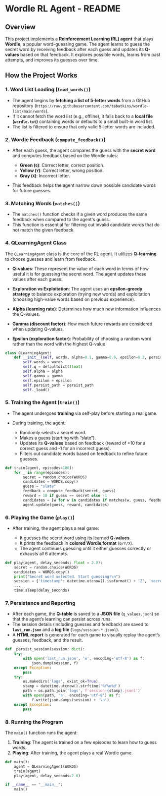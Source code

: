 # **Wordle RL Agent - README**

## **Overview**

This project implements a **Reinforcement Learning (RL) agent** that plays **Wordle**, a popular word-guessing game. The agent learns to guess the secret word by receiving feedback after each guess and updates its **Q-values** based on that feedback. It explores possible words, learns from past attempts, and improves its guesses over time.

## **How the Project Works**

### **1. Word List Loading (`load_words()`)**

* The agent begins by **fetching a list of 5-letter words** from a GitHub repository (`https://raw.githubusercontent.com/tabatkins/wordle-list/main/words`).
* If it cannot fetch the word list (e.g., offline), it falls back to a **local file (`wordle.txt`)** containing words or defaults to a small built-in word list.
* The list is filtered to ensure that only valid 5-letter words are included.

### **2. Wordle Feedback (`compute_feedback()`)**

* After each guess, the agent compares the guess with the **secret word** and computes feedback based on the Wordle rules:

  * **Green (`G`)**: Correct letter, correct position.
  * **Yellow (`Y`)**: Correct letter, wrong position.
  * **Gray (`X`)**: Incorrect letter.
* This feedback helps the agent narrow down possible candidate words for future guesses.

### **3. Matching Words (`matches()`)**

* The `matches()` function checks if a given word produces the same feedback when compared to the agent's guess.
* This function is essential for filtering out invalid candidate words that do not match the given feedback.

### **4. QLearningAgent Class**

The `QLearningAgent` class is the core of the RL agent. It utilizes **Q-learning** to choose guesses and learn from feedback.

* **Q-values**: These represent the value of each word in terms of how useful it is for guessing the secret word. The agent updates these values after each guess.

* **Exploration vs Exploitation**: The agent uses an **epsilon-greedy strategy** to balance exploration (trying new words) and exploitation (choosing high-value words based on previous experience).

* **Alpha (learning rate)**: Determines how much new information influences the Q-values.

* **Gamma (discount factor)**: How much future rewards are considered when updating Q-values.

* **Epsilon (exploration factor)**: Probability of choosing a random word rather than the word with the highest Q-value.

```python
class QLearningAgent:
    def __init__(self, words, alpha=0.1, gamma=0.9, epsilon=0.3, persist_path: str = "q_values.json"):
        self.words = words
        self.q = defaultdict(float)  
        self.alpha = alpha
        self.gamma = gamma
        self.epsilon = epsilon
        self.persist_path = persist_path
        self._load()
```

### **5. Training the Agent (`train()`)**

* The agent undergoes **training** via self-play before starting a real game.
* During training, the agent:

  * Randomly selects a secret word.
  * Makes a guess (starting with “slate”).
  * Updates its **Q-values** based on feedback (reward of +10 for a correct guess and -1 for an incorrect guess).
  * Filters out candidate words based on feedback to refine future guesses.

```python
def train(agent, episodes=100):
    for _ in range(episodes):
        secret = random.choice(WORDS)
        candidates = WORDS.copy()
        guess = "slate"
        feedback = compute_feedback(secret, guess)
        reward = 10 if guess == secret else -1
        candidates = [w for w in candidates if matches(w, guess, feedback) and w != guess]
        agent.update(guess, reward, candidates)
```

### **6. Playing the Game (`play()`)**

* After training, the agent plays a real game:

  * It guesses the secret word using its learned **Q-values**.
  * It prints the feedback in **colored Wordle format** (`G/Y/X`).
  * The agent continues guessing until it either guesses correctly or exhausts all 6 attempts.

```python
def play(agent, delay_seconds: float = 2.0):
    secret = random.choice(WORDS)
    candidates = WORDS.copy()
    print("Secret word selected. Start guessing!\n")
    session = {'timestamp': datetime.utcnow().isoformat() + 'Z', 'secret': secret, 'steps': [], 'won': False}
    ...
    time.sleep(delay_seconds)
```

### **7. Persistence and Reporting**

* After each game, the **Q-table** is saved to a **JSON file** (`q_values.json`) so that the agent’s learning can persist across runs.
* The session details (including guesses and feedback) are saved to **`last_run.json`** and a **log file** (`logs/session-*.jsonl`).
* A **HTML report** is generated for each game to visually replay the agent’s guesses, feedback, and the result.

```python
def _persist_session(session: dict):
    try:
        with open('last_run.json', 'w', encoding='utf-8') as f:
            json.dump(session, f)
    except Exception:
        pass
    try:
        os.makedirs('logs', exist_ok=True)
        stamp = datetime.utcnow().strftime('%Y%m%d')
        path = os.path.join('logs', f'session-{stamp}.jsonl')
        with open(path, 'a', encoding='utf-8') as f:
            f.write(json.dumps(session) + '\n')
    except Exception:
        pass
```

### **8. Running the Program**

The `main()` function runs the agent:

1. **Training**: The agent is trained on a few episodes to learn how to guess words.
2. **Playing**: After training, the agent plays a real Wordle game.

```python
def main():
    agent = QLearningAgent(WORDS)
    train(agent)
    play(agent, delay_seconds=2.0)

if __name__ == "__main__":
    main()
```
